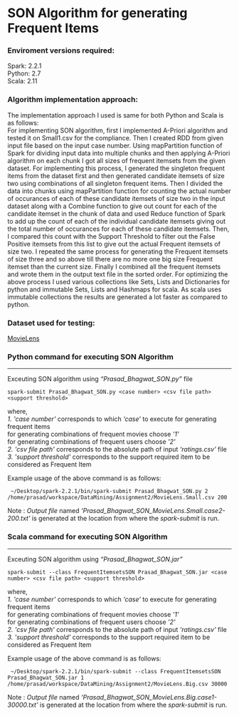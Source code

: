 SON Algorithm for generating Frequent Items
==========================================================

### Enviroment versions required:

Spark: 2.2.1  
Python: 2.7  
Scala: 2.11

### Algorithm implementation approach:

The implementation approach I used is same for both Python and Scala is as follows:  
For implementing SON algorithm, first I implemented A-Priori algorithm and tested it on Small1.csv for the compliance. Then I created RDD from given input file based on the input case number. Using mapPartition function of Spark for dividing input data into multiple chunks and then applying A-Priori algorithm on each chunk I got all sizes of frequent itemsets from the given dataset. For implementing this process, I generated the singleton frequent items from the dataset first and then generated candidate itemsets of size two using combinations of all singleton frequent items. Then I divided the data into chunks using mapPartition function for counting the actual number of occurances of each of these candidate itemsets of size two in the input dataset along with a Combine function to give out count for each of the candidate itemset in the chunk of data and used Reduce function of Spark to add up the count of each of the individual candidate itemsets giving out the total number of occurances for each of these candidate itemsets. Then, I compared this count with the Support Threshold to filter out the False Positive itemsets from this list to give out the actual Frequent itemsets of size two. I repeated the same process for generating the Frequent itemsets of size three and so above till there are no more one big size Frequent itemset than the current size. Finally I combined all the frequent itemsets and wrote them in the output text file in the sorted order. For optimizing the above process I used various collections like Sets, Lists and Dictionaries for python and immutable Sets, Lists and Hashmaps for scala. As scala uses immutable collections the results are generated a lot faster as compared to python.

### Dataset used for testing:
[MovieLens](https://grouplens.org/datasets/movielens/) 


### Python command for executing SON Algorithm

* * *

Exceuting SON algorithm using _“Prasad\_Bhagwat\_SON.py”_ file

    spark-submit Prasad_Bhagwat_SON.py <case number> <csv file path> <support threshold>
    

where,  
_1. 'case number'_ corresponds to which _‘case’_ to execute for generating frequent items  
for generating combinations of frequent movies choose _'1'_   
for generating combinations of frequent users choose _'2'_   
_2. 'csv file path'_ corresponds to the absolute path of input _‘ratings.csv’_ file  
_3. 'support threshold'_ corresponds to the support required item to be considered as Frequent Item

Example usage of the above command is as follows:

     ~/Desktop/spark-2.2.1/bin/spark-submit Prasad_Bhagwat_SON.py 2 /home/prasad/workspace/DataMining/Assignment2/MovieLens.Small.csv 200
    

Note : _Output file_ named _‘Prasad\_Bhagwat\_SON_MovieLens.Small.case2-200.txt’_ is generated at the location from where the _spark-submit_ is run.

### Scala command for executing SON Algorithm

* * *

Exceuting SON algorithm using _“Prasad\_Bhagwat\_SON.jar”_

    spark-submit --class FrequentItemsetsSON Prasad_Bhagwat_SON.jar <case number> <csv file path> <support threshold>
    

where,  
_1. 'case number'_ corresponds to which _‘case’_ to execute for generating frequent items  
for generating combinations of frequent movies choose _'1'_   
for generating combinations of frequent users choose _'2'_   
_2. 'csv file path'_ corresponds to the absolute path of input _‘ratings.csv’_ file  
_3. 'support threshold'_ corresponds to the support required item to be considered as Frequent Item

Example usage of the above command is as follows:

     ~/Desktop/spark-2.2.1/bin/spark-submit --class FrequentItemsetsSON Prasad_Bhagwat_SON.jar 1 /home/prasad/workspace/DataMining/Assignment2/MovieLens.Big.csv 30000
    

Note : _Output file_ named _‘Prasad\_Bhagwat\_SON_MovieLens.Big.case1-30000.txt’_ is generated at the location from where the _spark-submit_ is run.
